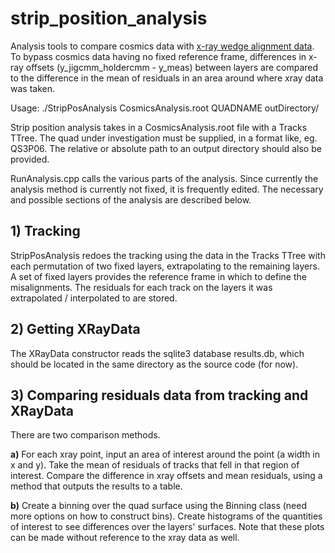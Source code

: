 # strip_position_analysis

Analysis tools to compare cosmics data with [x-ray wedge alignment data](https://twiki.cern.ch/twiki/bin/viewauth/Atlas/XRayWedgeAlignment). To bypass cosmics data having no fixed reference frame, differences in x-ray offsets (y_jigcmm_holdercmm - y_meas) between layers are compared to the difference in the mean of residuals in an area around where xray data was taken.

Usage:
./StripPosAnalysis CosmicsAnalysis.root QUADNAME outDirectory/

Strip position analysis takes in a CosmicsAnalysis.root file with a Tracks TTree. The quad under investigation must be supplied, in a format like, eg. QS3P06. The relative or absolute path to an output directory should also be provided.

RunAnalysis.cpp calls the various parts of the analysis. Since currently the analysis method is currently not fixed, it is frequently edited. The necessary and possible sections of the analysis are described below.

## 1) Tracking
StripPosAnalysis redoes the tracking using the data in the Tracks TTree with each permutation of two fixed layers, extrapolating to the remaining layers. A set of fixed layers provides the reference frame in which to define the misalignments.
The residuals for each track on the layers it was extrapolated / interpolated to are stored.

## 2) Getting XRayData
The XRayData constructor reads the sqlite3 database results.db, which should be located in the same directory as the source code (for now).

## 3) Comparing residuals data from tracking and XRayData
There are two comparison methods.

**a)** For each xray point, input an area of interest around the point (a width in x and y). Take the mean of residuals of tracks that fell in that region of interest. Compare the difference in xray offsets and mean residuals, using a method that outputs the results to a table.

**b)** Create a binning over the quad surface using the Binning class (need more options on how to construct bins). Create histograms of the quantities of interest to see differences over the layers' surfaces. Note that these plots can be made without reference to the xray data as well.
